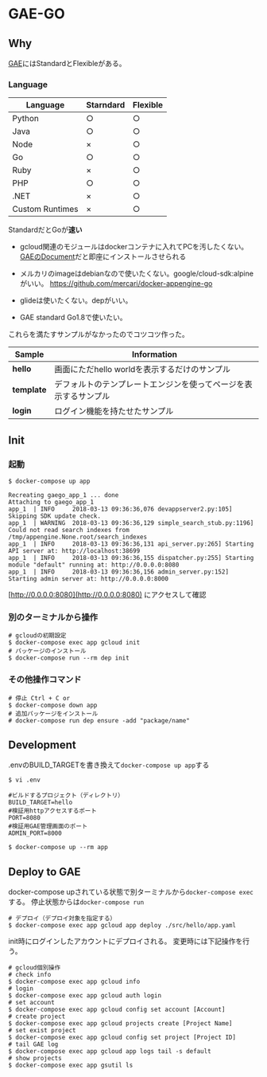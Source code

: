 # GAE-GO

## Why

[GAE](https://cloud.google.com/appengine/docs/?hl=ja)にはStandardとFlexibleがある。


### Language

|Language|Starndard|Flexible|
|---|---|---|
|Python|○|○|
|Java|○|○|
|Node|×|○|
|Go|○|○|
|Ruby|×|○|
|PHP|○|○|
|.NET|×|○|
|Custom Runtimes|×|○|

StandardだとGoが**速い**


* gcloud関連のモジュールはdockerコンテナに入れてPCを汚したくない。[GAEのDocument](https://cloud.google.com/appengine/docs/standard/go/download?hl=ja)だと即座にインストールさせられる

* メルカリのimageはdebianなので使いたくない。google/cloud-sdk:alpineがいい。
https://github.com/mercari/docker-appengine-go

* glideは使いたくない。depがいい。

* GAE standard Go1.8で使いたい。

これらを満たすサンプルがなかったのでコツコツ作った。

|Sample|Information|
|---|---|
|**hello**|画面にただhello worldを表示するだけのサンプル|
|**template**|デフォルトのテンプレートエンジンを使ってページを表示するサンプル|
|**login**|ログイン機能を持たせたサンプル|





## Init

### 起動
```
$ docker-compose up app

Recreating gaego_app_1 ... done
Attaching to gaego_app_1
app_1  | INFO     2018-03-13 09:36:36,076 devappserver2.py:105] Skipping SDK update check.
app_1  | WARNING  2018-03-13 09:36:36,129 simple_search_stub.py:1196] Could not read search indexes from /tmp/appengine.None.root/search_indexes
app_1  | INFO     2018-03-13 09:36:36,131 api_server.py:265] Starting API server at: http://localhost:38699
app_1  | INFO     2018-03-13 09:36:36,155 dispatcher.py:255] Starting module "default" running at: http://0.0.0.0:8080
app_1  | INFO     2018-03-13 09:36:36,156 admin_server.py:152] Starting admin server at: http://0.0.0.0:8000
```
[http://0.0.0.0:8080](http://0.0.0.0:8080) にアクセスして確認


### 別のターミナルから操作

```
# gcloudの初期設定
$ docker-compose exec app gcloud init
# パッケージのインストール
$ docker-compose run --rm dep init
```

### その他操作コマンド

```
# 停止 Ctrl + C or
$ docker-compose down app
# 追加パッケージをインストール
# docker-compose run dep ensure -add "package/name"
```

## Development

.envのBUILD_TARGETを書き換えて`docker-compose up app`する

```
$ vi .env

#ビルドするプロジェクト（ディレクトリ）
BUILD_TARGET=hello
#検証用httpアクセスするポート
PORT=8080
#検証用GAE管理画面のポート
ADMIN_PORT=8000

$ docker-compose up --rm app
```


## Deploy to GAE

docker-compose upされている状態で別ターミナルから`docker-compose exec`する。
停止状態からは`docker-compose run`

```
# デプロイ（デプロイ対象を指定する）
$ docker-compose exec app gcloud app deploy ./src/hello/app.yaml
```

init時にログインしたアカウントにデプロイされる。
変更時には下記操作を行う。

```
# gcloud個別操作
# check info
$ docker-compose exec app gcloud info
# login
$ docker-compose exec app gcloud auth login
# set account
$ docker-compose exec app gcloud config set account [Account]
# create project
$ docker-compose exec app gcloud projects create [Project Name]
# set exist project
$ docker-compose exec app gcloud config set project [Project ID]
# tail GAE log
$ docker-compose exec app gcloud app logs tail -s default
# show projects
$ docker-compose exec app gsutil ls
```